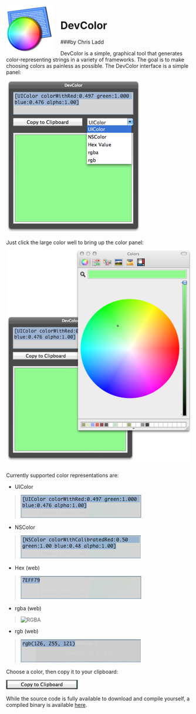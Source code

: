 <div style="float:left; margin-right:20px;">
<img src="https://github.com/chrisladd/DevColor/raw/master/images/devColor128.png" />
</div>
<h1>DevColor</h1>

###by Chris Ladd

DevColor is a simple, graphical tool that generates color-representing strings in a variety of frameworks. The goal is to make choosing colors as painless as possible. The DevColor interface is a simple panel:

![Dev color in green](https://github.com/chrisladd/DevColor/raw/master/images/greenUI.png)

Just click the large color well to bring up the color panel:

![Just click the large color well to bring up the color panel](https://github.com/chrisladd/DevColor/raw/master/images/greenUIWithPicker.png)

Currently supported color representations are:

- UIColor
>![UIColor](https://github.com/chrisladd/DevColor/raw/master/images/UIColorSnippet.png)
- NSColor
>![NSColor](https://github.com/chrisladd/DevColor/raw/master/images/NSColorSnippet.png)

- Hex (web)
>![Hex](https://github.com/chrisladd/DevColor/raw/master/images/HexColorSnippet.png)

- rgba (web)
>![RGBA](https://github.com/chrisladd/DevColor/raw/master/images/RGBASnippet.png)

- rgb (web)
>![RGB](https://github.com/chrisladd/DevColor/raw/master/images/RGBSnippet.png)



Choose a color, then copy it to your clipboard:

![Copy to clipboard](https://github.com/chrisladd/DevColor/raw/master/images/copyToClipboardButton.png)


While the source code is fully available to download and compile yourself, a compiled binary is available [here](https://github.com/downloads/chrisladd/DevColor/DevColor.zip). 